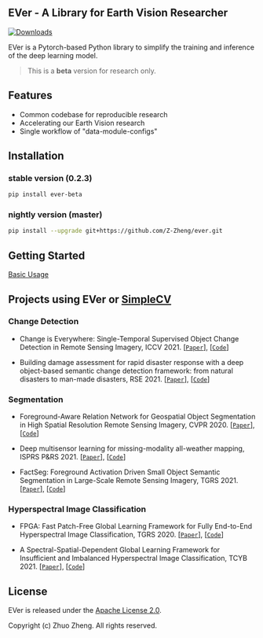 ## EVer - A Library for Earth Vision Researcher
[![Downloads](https://pepy.tech/badge/ever-beta)](https://pepy.tech/project/ever-beta)

EVer is a Pytorch-based Python library to simplify the training and inference of the deep learning model.

> This is a **beta** version for research only.


## Features

- Common codebase for reproducible research
- Accelerating our Earth Vision research
- Single workflow of "data-module-configs"


## Installation

### stable version (0.2.3)
```bash
pip install ever-beta
```

### nightly version (master)
```bash
pip install --upgrade git+https://github.com/Z-Zheng/ever.git
```


## Getting Started
[Basic Usage](https://github.com/Z-Zheng/ever/tree/master/docs/USAGE.md)

## Projects using EVer or [SimpleCV](https://github.com/Z-Zheng/SimpleCV)

### Change Detection
- Change is Everywhere: Single-Temporal Supervised Object Change Detection
in Remote Sensing Imagery, ICCV 2021. [[`Paper`](https://arxiv.org/abs/2108.07002)], [[`Code`](https://github.com/Z-Zheng/ChangeStar)]

- Building damage assessment for rapid disaster response with a deep object-based semantic change detection framework: from natural disasters to man-made disasters, RSE 2021. [[`Paper`](#)], [[`Code`](https://github.com/Z-Zheng/ChangeOS)]

### Segmentation
- Foreground-Aware Relation Network for Geospatial Object Segmentation in High Spatial Resolution Remote Sensing Imagery, CVPR 2020. [[`Paper`](https://arxiv.org/pdf/2011.09766.pdf)], [[`Code`](https://github.com/Z-Zheng/FarSeg)]
- Deep multisensor learning for missing-modality all-weather mapping, ISPRS P&RS 2021. [[`Paper`](https://www.sciencedirect.com/science/article/abs/pii/S0924271620303476)], [[`Code`](https://github.com/Z-Zheng/FarSeg)]

- FactSeg: Foreground Activation Driven Small Object Semantic Segmentation in Large-Scale Remote Sensing Imagery, TGRS 2021. [[`Paper`](https://www.researchgate.net/publication/353357122_FactSeg_Foreground_Activation_Driven_Small_Object_Semantic_Segmentation_in_Large-Scale_Remote_Sensing_Imagery)], [[`Code`](https://github.com/Junjue-Wang/FactSeg)]

### Hyperspectral Image Classification
- FPGA: Fast Patch-Free Global Learning Framework for Fully End-to-End Hyperspectral Image Classification, TGRS 2020. [[`Paper`](https://ieeexplore.ieee.org/document/9007624)], [[`Code`](https://github.com/Z-Zheng/FreeNet)]

- A Spectral-Spatial-Dependent Global Learning Framework for Insufficient and Imbalanced Hyperspectral Image Classification, TCYB 2021. [[`Paper`](https://arxiv.org/abs/2105.14327)], [[`Code`](https://github.com/dengweihuan/SSDGL)]


## License
EVer is released under the [Apache License 2.0](https://github.com/Z-Zheng/ever/blob/master/LICENSE).

Copyright (c) Zhuo Zheng. All rights reserved.
